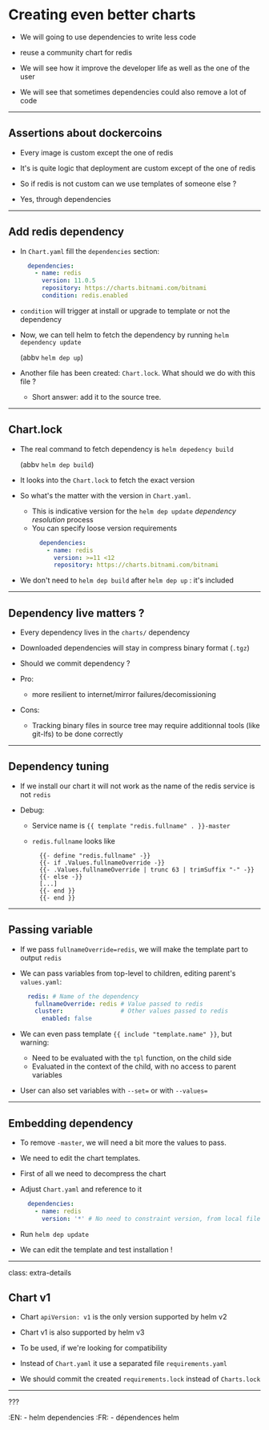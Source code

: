 # Creating even better charts

- We will going to use dependencies to write less code

- reuse a community chart for redis

- We will see how it improve the developer life as well as the one of the user

- We will see that sometimes dependencies could also remove a lot of code

---

## Assertions about dockercoins

- Every image is custom except the one of redis

- It's is quite logic that deployment are custom except of the one of redis

- So if redis is not custom can we use templates of someone else ?

- Yes, through dependencies

---

## Add redis dependency

- In `Chart.yaml` fill the `dependencies` section:
  ```yaml
    dependencies:
      - name: redis
        version: 11.0.5
        repository: https://charts.bitnami.com/bitnami
        condition: redis.enabled
  ```
- `condition` will trigger at install or upgrade to template or not the dependency

- Now, we can tell helm to fetch the dependency by running `helm dependency update`

  (abbv `helm dep up`)

- Another file has been created: `Chart.lock`. What should we do with this file ?

  - Short answer: add it to the source tree.
---

## Chart.lock

- The real command to fetch dependency is `helm depedency build`

  (abbv `helm dep build`)

- It looks into the `Chart.lock` to fetch the exact version

- So what's the matter with the version in `Chart.yaml`.

  - This is indicative version for the `helm dep update` *dependency resolution* process
  - You can specify loose version requirements
    ```yaml
      dependencies:
        - name: redis
          version: >=11 <12
          repository: https://charts.bitnami.com/bitnami
    ```
- We don't need to `helm dep build` after `helm dep up` : it's included

---

## Dependency live matters ?

- Every dependency lives in the `charts/` dependency

- Downloaded dependencies will stay in compress binary format (`.tgz`)

- Should we commit dependency ?

- Pro:

  - more resilient to internet/mirror failures/decomissioning

- Cons:

  - Tracking binary files in source tree may require additionnal tools (like git-lfs) to be done correctly

---

## Dependency tuning

- If we install our chart it will not work as the name of the redis service is not `redis`

- Debug:

  - Service name is `{{ template "redis.fullname" . }}-master`

  - `redis.fullname` looks like
    ```
      {{- define "redis.fullname" -}}
      {{- if .Values.fullnameOverride -}}
      {{- .Values.fullnameOverride | trunc 63 | trimSuffix "-" -}}
      {{- else -}}
      [...]
      {{- end }}
      {{- end }}
    ```
---
## Passing variable

- If we pass `fullnameOverride=redis`, we will make the template part to output `redis`

- We can pass variables from top-level to children, editing parent's `values.yaml`:
   ```yaml
     redis: # Name of the dependency
       fullnameOverride: redis # Value passed to redis
       cluster:                # Other values passed to redis
         enabled: false
   ```
- We can even pass template `{{ include "template.name" }}`, but warning:

   - Need to be evaluated with the `tpl` function, on the child side
   - Evaluated in the context of the child, with no access to parent variables

- User can also set variables with `--set=` or with `--values=`

---
## Embedding dependency

- To remove `-master`, we will need a bit more the values to pass.

- We need to edit the chart templates.

- First of all we need to decompress the chart

- Adjust `Chart.yaml` and reference to it
  ```yaml
    dependencies:
      - name: redis
        version: '*' # No need to constraint version, from local files
  ```

- Run `helm dep update`

- We can edit the template and test installation !
---

class: extra-details

## Chart v1

- Chart `apiVersion: v1` is the only version supported by helm v2

- Chart v1 is also supported by helm v3

- To be used, if we're looking for compatibility

- Instead of `Chart.yaml` it use a separated file `requirements.yaml`

- We should commit the created `requirements.lock` instead of `Charts.lock`

---

???

:EN: - helm dependencies
:FR: - dépendences helm

